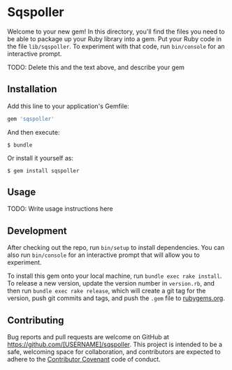 # Sqspoller

Welcome to your new gem! In this directory, you'll find the files you need to be able to package up your Ruby library into a gem. Put your Ruby code in the file `lib/sqspoller`. To experiment with that code, run `bin/console` for an interactive prompt.

TODO: Delete this and the text above, and describe your gem

## Installation

Add this line to your application's Gemfile:

```ruby
gem 'sqspoller'
```

And then execute:

    $ bundle

Or install it yourself as:

    $ gem install sqspoller

## Usage

TODO: Write usage instructions here

## Development

After checking out the repo, run `bin/setup` to install dependencies. You can also run `bin/console` for an interactive prompt that will allow you to experiment.

To install this gem onto your local machine, run `bundle exec rake install`. To release a new version, update the version number in `version.rb`, and then run `bundle exec rake release`, which will create a git tag for the version, push git commits and tags, and push the `.gem` file to [rubygems.org](https://rubygems.org).

## Contributing

Bug reports and pull requests are welcome on GitHub at https://github.com/[USERNAME]/sqspoller. This project is intended to be a safe, welcoming space for collaboration, and contributors are expected to adhere to the [Contributor Covenant](contributor-covenant.org) code of conduct.

